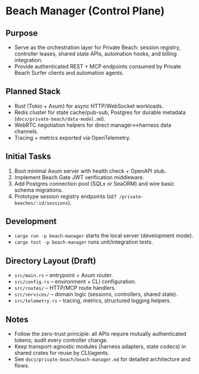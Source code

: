 # Beach Manager (Control Plane)

## Purpose
- Serve as the orchestration layer for Private Beach: session registry, controller leases, shared state APIs, automation hooks, and billing integration.
- Provide authenticated REST + MCP endpoints consumed by Private Beach Surfer clients and automation agents.

## Planned Stack
- Rust (Tokio + Axum) for async HTTP/WebSocket workloads.
- Redis cluster for state cache/pub-sub, Postgres for durable metadata (`docs/private-beach/data-model.md`).
- WebRTC negotiation helpers for direct manager↔harness data channels.
- Tracing + metrics exported via OpenTelemetry.

## Initial Tasks
1. Boot minimal Axum server with health check + OpenAPI stub.
2. Implement Beach Gate JWT verification middleware.
3. Add Postgres connection pool (SQLx or SeaORM) and wire basic schema migrations.
4. Prototype session registry endpoints (`GET /private-beaches/:id/sessions`).

## Development
- `cargo run -p beach-manager` starts the local server (development mode).
- `cargo test -p beach-manager` runs unit/integration tests.

## Directory Layout (Draft)
- `src/main.rs` – entrypoint + Axum router.
- `src/config.rs` – environment + CLI configuration.
- `src/routes/` – HTTP/MCP route handlers.
- `src/services/` – domain logic (sessions, controllers, shared state).
- `src/telemetry.rs` – tracing, metrics, structured logging helpers.

## Notes
- Follow the zero-trust principle: all APIs require mutually authenticated tokens; audit every controller change.
- Keep transport-agnostic modules (harness adapters, state codecs) in shared crates for reuse by CLI/agents.
- See `docs/private-beach/beach-manager.md` for detailed architecture and flows.
